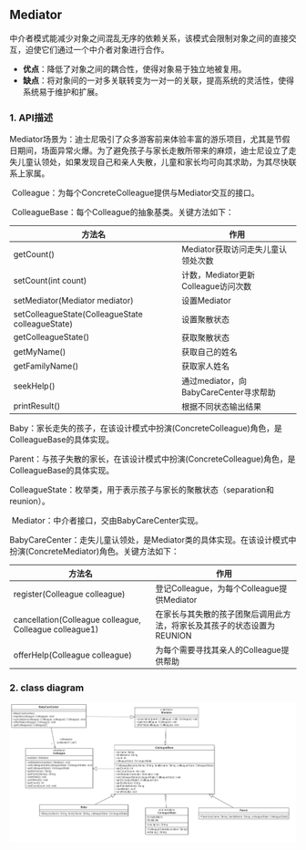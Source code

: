 ## Mediator

​	中介者模式能减少对象之间混乱无序的依赖关系，该模式会限制对象之间的直接交互，迫使它们通过一个中介者对象进行合作。

* **优点**：降低了对象之间的耦合性，使得对象易于独立地被复用。
* **缺点**：将对象间的一对多关联转变为一对一的关联，提高系统的灵活性，使得系统易于维护和扩展。

### 1. API描述

​	Mediator场景为：迪士尼吸引了众多游客前来体验丰富的游乐项目，尤其是节假日期间，场面异常火爆。为了避免孩子与家长走散所带来的麻烦，迪士尼设立了走失儿童认领处，如果发现自己和亲人失散，儿童和家长均可向其求助，为其尽快联系上家属。

​	Colleague：为每个ConcreteColleague提供与Mediator交互的接口。

​	ColleagueBase：每个Colleague的抽象基类。关键方法如下：

| 方法名                                           | 作用                                   |
| ------------------------------------------------ | -------------------------------------- |
| getCount()                                       | Mediator获取访问走失儿童认领处次数     |
| setCount(int count)                              | 计数，Mediator更新Colleague访问次数    |
| setMediator(Mediator mediator)                   | 设置Mediator                           |
| setColleagueState(ColleagueState colleagueState) | 设置聚散状态                           |
| getColleagueState()                              | 获取聚散状态                           |
| getMyName()                                      | 获取自己的姓名                         |
| getFamilyName()                                  | 获取家人姓名                           |
| seekHelp()                                       | 通过mediator，向BabyCareCenter寻求帮助 |
| printResult()                                    | 根据不同状态输出结果                   |

​	Baby：家长走失的孩子，在该设计模式中扮演(ConcreteColleague)角色，是ColleagueBase的具体实现。

​	Parent：与孩子失散的家长，在该设计模式中扮演(ConcreteColleague)角色，是ColleagueBase的具体实现。

​	ColleagueState：枚举类，用于表示孩子与家长的聚散状态（separation和reunion）。

​	Mediator：中介者接口，交由BabyCareCenter实现。

​	BabyCareCenter：走失儿童认领处，是Mediator类的具体实现。在该设计模式中扮演(ConcreteMediator)角色。关键方法如下：

| 方法名                                                  | 作用                                                         |
| ------------------------------------------------------- | ------------------------------------------------------------ |
| register(Colleague colleague)                           | 登记Colleague，为每个Colleague提供Mediator                   |
| cancellation(Colleague colleague, Colleague colleague1) | 在家长与其失散的孩子团聚后调用此方法，将家长及其孩子的状态设置为REUNION |
| offerHelp(Colleague colleague)                          | 为每个需要寻找其亲人的Colleague提供帮助                      |

### 2. class diagram

![](../../image/BabyCareCenterScene/Mediator.jpg)

